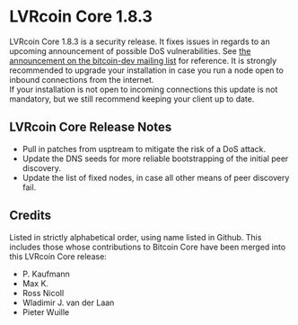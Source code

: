 # LVRcoin Core 1.8.3

LVRcoin Core 1.8.3 is a security release. It fixes issues in regards to an upcoming announcement of possible DoS vulnerabilities.
See [the announcement on the bitcoin-dev mailing list](https://lists.linuxfoundation.org/pipermail/bitcoin-dev/2015-June/009135.html) for reference.
It is strongly recommended to upgrade your installation in case you run a node open to inbound connections from the internet.  
If your installation is not open to incoming connections this update is not mandatory, but we still recommend keeping your client up to date.

## LVRcoin Core Release Notes

* Pull in patches from usptream to mitigate the risk of a DoS attack.
* Update the DNS seeds for more reliable bootstrapping of the initial peer discovery.
* Update the list of fixed nodes, in case all other means of peer discovery fail.

## Credits

Listed in strictly alphabetical order, using name listed in Github. This
includes those whose contributions to Bitcoin Core have been merged
into this LVRcoin Core release:

* P. Kaufmann
* Max K.
* Ross Nicoll
* Wladimir J. van der Laan
* Pieter Wuille
